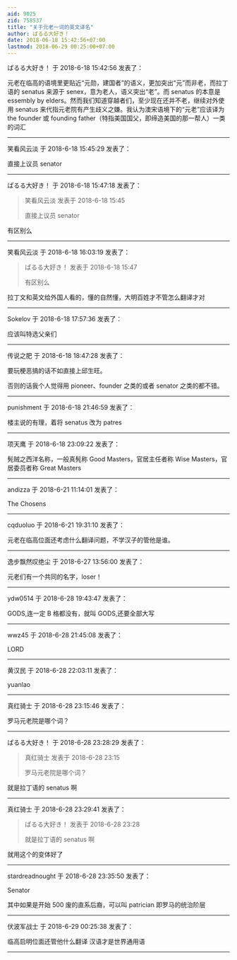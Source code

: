 ```yaml
---
aid: 9025
zid: 758537
title: "关于元老一词的英文译名"
author: ぱるる大好き！
date: 2018-06-18 15:42:56+07:00
lastmod: 2018-06-29 00:25:00+07:00
---
```


ぱるる大好き！ 于 2018-6-18 15:42:56 发表了：

元老在临高的语境里更贴近“元勋，建国者”的语义，更加突出“元”而非老，而拉丁语的 senatus 来源于 senex，意为老人，语义突出“老”。而 senatus 的本意是 essembly by elders。然而我们知道穿越者们，至少现在还并不老，继续对外使用 senatus 来代指元老院有产生歧义之嫌。我认为澳宋语境下的“元老”应该译为 the founder 或 founding father（特指美国国父，即缔造美国的那一帮人）一类的词汇

---

笑看风云淡 于 2018-6-18 15:45:29 发表了：

直接上议员 senator

---

ぱるる大好き！ 于 2018-6-18 15:47:18 发表了：

> 笑看风云淡 发表于 2018-6-18 15:45
>
> 直接上议员 senator

有区别么

---

笑看风云淡 于 2018-6-18 16:03:19 发表了：

> ぱるる大好き！ 发表于 2018-6-18 15:47
>
> 有区别么

拉丁文和英文给外国人看的，懂的自然懂，大明百姓才不管怎么翻译才对

---

Sokelov 于 2018-6-18 17:57:36 发表了：

应该叫特选父亲们

---

传说之肥 于 2018-6-18 18:47:28 发表了：

要玩梗恶搞的话不如直接上邱生旺。

否则的话我个人觉得用 pioneer、founder 之类的或者 senator 之类的都不错。

---

punishment 于 2018-6-18 21:46:59 发表了：

楼主说的有理，着将 senatus 改为 patres

---

项天鹰 于 2018-6-18 23:09:22 发表了：

髡贼之西洋名称，一般真髡称 Good Masters，官居主任者称 Wise Masters，官居委员者称 Great Masters

---

andizza 于 2018-6-21 11:14:01 发表了：

The Chosens

---

cqduoluo 于 2018-6-21 19:31:10 发表了：

元老在临高位面还考虑什么翻译问题，不学汉子的管他是谁。

---

逸步飘然叹绝尘 于 2018-6-27 13:56:00 发表了：

元老们有一个共同的名字，loser！

---

ydw0514 于 2018-6-28 19:43:47 发表了：

GODS,连一定 B 格都没有，就叫 GODS,还要全部大写

---

wwz45 于 2018-6-28 21:45:08 发表了：

LORD

---

黄汉民 于 2018-6-28 22:03:11 发表了：

yuanlao

---

真红骑士 于 2018-6-28 23:15:46 发表了：

罗马元老院是哪个词？

---

ぱるる大好き！ 于 2018-6-28 23:28:29 发表了：

> 真红骑士 发表于 2018-6-28 23:15
>
> 罗马元老院是哪个词？

就是拉丁语的 senatus 啊

---

真红骑士 于 2018-6-28 23:29:41 发表了：

> ぱるる大好き！ 发表于 2018-6-28 23:28
>
> 就是拉丁语的 senatus 啊

就用这个的变体好了

---

stardreadnought 于 2018-6-28 23:35:50 发表了：

Senator

其中如果是开始 500 废的直系后裔，可以叫 patrician 即罗马的统治阶层

---

伏波军战士 于 2018-6-29 00:25:38 发表了：

临高启明位面还管他什么翻译
汉语才是世界通用语

---
